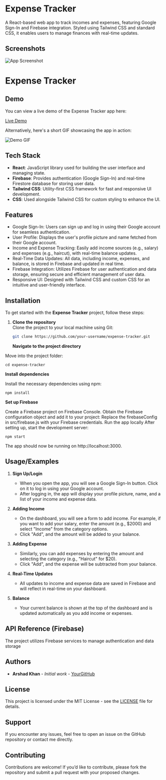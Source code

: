 # Expense Tracker

A React-based web app to track incomes and expenses, featuring Google Sign-In and Firebase integration. Styled using Tailwind CSS and standard CSS, it enables users to manage finances with real-time updates.

## Screenshots

![App Screenshot](https://via.placeholder.com/468x300?text=App+Screenshot+Here)

# Expense Tracker

## Demo

You can view a live demo of the Expense Tracker app here:

[Live Demo](https://your-demo-link.com)

Alternatively, here's a short GIF showcasing the app in action:

![Demo GIF](https://your-image-link.com/demo.gif)

## Tech Stack

- **React**: JavaScript library used for building the user interface and managing state.
- **Firebase**: Provides authentication (Google Sign-In) and real-time Firestore database for storing user data.
- **Tailwind CSS**: Utility-first CSS framework for fast and responsive UI development.
- **CSS**: Used alongside Tailwind CSS for custom styling to enhance the UI.

## Features

- Google Sign-In: Users can sign up and log in using their Google account for seamless authentication.
- User Profile: Displays the user's profile picture and name fetched from their Google account.
- Income and Expense Tracking: Easily add income sources (e.g., salary) and expenses (e.g., haircut), with real-time balance updates.
- Real-Time Data Updates: All data, including income, expenses, and balance, is stored in Firebase and updated in real time.
- Firebase Integration: Utilizes Firebase for user authentication and data storage, ensuring secure and efficient management of user data.
- Responsive UI: Designed with Tailwind CSS and custom CSS for an intuitive and user-friendly interface.

## Installation

To get started with the **Expense Tracker** project, follow these steps:

1. **Clone the repository**  
    Clone the project to your local machine using Git:

   ```bash
   git clone https://github.com/your-username/expense-tracker.git
   ```

   **Navigate to the project directory**

Move into the project folder:

```
cd expense-tracker
```

**Install dependencies**

Install the necessary dependencies using npm:

```
npm install
```

**Set up Firebase**

Create a Firebase project on Firebase Console.
Obtain the Firebase configuration object and add it to your project:
Replace the firebaseConfig in src/firebase.js with your Firebase credentials.
Run the app locally
After setting up, start the development server:

```
npm start
```

The app should now be running on http://localhost:3000.

## Usage/Examples

1. **Sign Up/Login**

   - When you open the app, you will see a Google Sign-In button. Click on it to log in using your Google account.
   - After logging in, the app will display your profile picture, name, and a list of your income and expense data.

2. **Adding Income**

   - On the dashboard, you will see a form to add income. For example, if you want to add your salary, enter the amount (e.g., $2000) and select "Income" from the category options.
   - Click "Add", and the amount will be added to your balance.

3. **Adding Expense**

   - Similarly, you can add expenses by entering the amount and selecting the category (e.g., "Haircut" for $20).
   - Click "Add", and the expense will be subtracted from your balance.

4. **Real-Time Updates**

   - All updates to income and expense data are saved in Firebase and will reflect in real-time on your dashboard.

5. **Balance**
   - Your current balance is shown at the top of the dashboard and is updated automatically as you add income or expenses.

## API Reference (Firebase)

The project utilizes Firebase services to manage authentication and data storage

## Authors

- **Arshad Khan** - _Initial work_ - [YourGitHub](https://github.com/Arshad-Khan-12)

## License

This project is licensed under the MIT License - see the [LICENSE](LICENSE) file for details.

## Support

If you encounter any issues, feel free to open an issue on the GitHub repository or contact me directly.

## Contributing

Contributions are welcome! If you’d like to contribute, please fork the repository and submit a pull request with your proposed changes.
